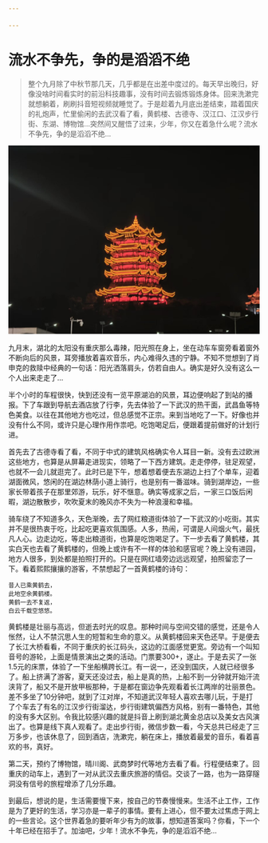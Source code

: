 ```yaml
---

---
```


# 流水不争先，争的是滔滔不绝

> 整个九月除了中秋节那几天，几乎都是在出差中度过的。每天早出晚归，好像没啥时间看实时的前沿科技趣事，没有时间去锻炼锻炼身体。回来洗漱完就想躺着，刷刷抖音短视频就睡觉了。于是趁着九月底出差结束，踏着国庆的礼炮声，忙里偷闲的去武汉看了看，黄鹤楼、古德寺、汉江口、江汉步行街、东湖、博物馆...突然间又醒悟了过来，少年，你又在着急什么呢？流水不争先，争的是滔滔不绝...

![](https://github.com/binarycoder777/personal-pic/blob/main/pic/0a94642ef5e8f4aa13aedcf66a77cfd.jpg?raw=true)

九月末，湖北的太阳没有重庆那么毒辣，阳光照在身上，坐在动车车窗旁看着窗外不断向后的风景，耳旁播放着喜欢音乐，内心难得久违的宁静。不知不觉想到了肖申克的救赎中经典的一句话：阳光洒落肩头，仿若自由人。确实是好久没有这么一个人出来走走了...

半个小时的车程很快，快到还没有一览平原湖泊的风景，耳边便响起了到站的播报。下了车跟到导航去酒店放了行李，先去体验了一下武汉的热干面，武昌鱼等特色美食。以往在其他地方也吃过，但总感觉不正宗。来到当地吃了一下。好像也并没有什么不同，或许只是心理作用作祟吧。吃饱喝足后，便跟着提前做好的计划行进。

首先去了古德寺看了看，不同于中式的建筑风格确实令人耳目一新。没有去过欧洲这些地方，也算是从屏幕走进现实，领略了一下西方建筑。走走停停，驻足观望，也就不一会儿就逛完了。此时已是下午，想着想着便去东湖边上扫了个单车，迎着湖面微风，悠闲的在湖边林荫小道上骑行，也是别有一番滋味。骑到湖岸边，一些家长带着孩子在那里郊游，玩乐，好不惬意。确实等成家之后，一家三口饭后闲暇，湖边散散步，吹吹夏末的晚风亦不失为一种浪漫和幸福。

骑车绕了不知道多久，天色渐晚，去了网红粮道街体验了一下武汉的小吃街。其实并不是很热衷于吃，比起吃更喜欢氛围感。人多，热闹，可谓是人间烟火气，最抚凡人心。边走边吃，等走出粮道街，也算是吃饱喝足了。下一步去看了黄鹤楼，其实白天也去看了黄鹤楼的，但晚上或许有不一样的体验和感官呢？晚上没有进园，地方人很多，到处都是拍照打开的。只是在网红墙旁边远远观望，拍照留恋了一下。看着熙熙攘攘的游客，不禁想起了一首黄鹤楼的诗句：
```
昔人已乘黄鹤去，
此地空余黄鹤楼。
黄鹤一去不复返，
白云千载空悠悠。
```
黄鹤楼是壮丽与高远，但逝去时光的叹息。那种时间与空间交错的感觉，还是令人怅然，让人不禁沉思人生的短暂和生命的意义。从黄鹤楼回来天色还早。于是便去了长江大桥看看，不同于重庆的长江码头，这边的江面感觉更宽。旁边有一个叫知音号的游轮，上面是情景演出之类的活动。门票要300+，遂止。于是去买了一张1.5元的床票，体验了一下坐船横跨长江。有一说一，还没到国庆，人就已经很多了。船上挤满了游客，夏天还没过去，船上是真的热，上船不到一分钟就开始汗流浃背了，船又不是开放甲板那种，于是都在窗边争先观看着长江两岸的壮丽景色。差不多坐了10分钟吧，就到了江对岸，不知道武汉年轻人喜欢去哪儿玩，于是打了个车去了有名的江汉步行街溜达，步行街建筑偏西方风格，别有一番特色，其他的没有多大区别。令我比较感兴趣的就是抖音上刷到湖北黄金总店以及美女古风演出了。也算是线下真人观看了。走出步行街，微信步数一看，今天总共已经走了三万多步，也该休息了，回到酒店，洗漱完，躺在床上，播放着最爱的音乐，看着喜欢的书，真好。

第二天，预约了博物馆，晴川阁、武商梦时代等地方去看了看。行程便结束了。回重庆的动车上，遇到了一对从武汉去重庆旅游的情侣。交谈了一路，也为一路穿隧洞没有信号的旅程增添了几分乐趣。

到最后，想说的是，生活需要慢下来，按自己的节奏慢慢来。生活不止工作，工作是为了更好的生活，学习亦是一辈子的事情。要有上进心，但不要太过焦虑于网上的一些言论。这个世界着急的要听年少有为的故事，想知道答案吗？你看，下一个十年已经在招手了。加油吧，少年！流水不争先，争的是滔滔不绝...

